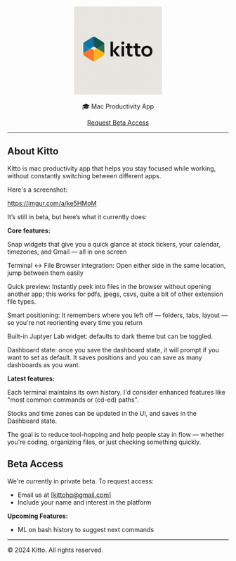 
<div align="center">
  <img src="assets/kitto-logo.png" alt="Kitto" width="200">
  
  <p>🎓 Mac Productivity App</p>
  
  <p>
    <a href="mailto:kittohq@gmail.com">Request Beta Access</a>
  </p>
</div>

---

## About Kitto

Kitto is mac productivity app that helps you stay focused while working, without constantly switching between different apps.

Here's a screenshot:

https://imgur.com/a/ke5HMoM

It’s still in beta, but here’s what it currently does:

**Core features:**

Snap widgets that give you a quick glance at stock tickers, your calendar, timezones, and Gmail — all in one screen

Terminal ↔ File Browser integration: Open either side in the same location, jump between them easily

Quick preview: Instantly peek into files in the browser without opening another app; this works for pdfs, jpegs, csvs, quite a bit of other extension file types.

Smart positioning: It remembers where you left off — folders, tabs, layout — so you're not reorienting every time you return

Built-in Juptyer Lab widget: defaults to dark theme but can be toggled.

Dashboard state: once you save the dashboard state, it will prompt if you want to set as default. It saves positions and you can save as many dashboards as you want.

**Latest features:**

Each terminal maintains its own history. I'd consider enhanced features like "most common commands or (cd-ed) paths".

Stocks and time zones can be updated in the UI, and saves in the Dashboard state.

The goal is to reduce tool-hopping and help people stay in flow — whether you're coding, organizing files, or just checking something quickly.

## Beta Access

We're currently in private beta. To request access:
- Email us at [kittohq@gmail.com]
- Include your name and interest in the platform


**Upcoming Features:**
- ML on bash history to suggest next commands

---

© 2024 Kitto. All rights reserved.
